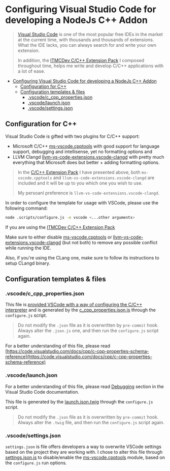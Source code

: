 # Configuring Visual Studio Code for developing a NodeJs C++ Addon  

> [Visual Studio Code](https://code.visualstudio.com/) is one of the most popular free IDEs in the market at the current time, with thousands and thousands of extensions. What the IDE lacks, you can always search for and write your own extension.
> 
> In addition, the [ITMCDev C/C++ Extension Pack](https://marketplace.visualstudio.com/items?itemName=itmcdev.node-cpp-extension-pack) I composed throughout time, helps me write and develop C/C++ applications with a lot of ease.

<!-- TOC -->

- [Configuring Visual Studio Code for developing a NodeJs C++ Addon](#configuring-visual-studio-code-for-developing-a-nodejs-c-addon)
  - [Configuration for C++](#configuration-for-c)
  - [Configuration templates & files](#configuration-templates--files)
    - [.vscode/c_cpp_properties.json](#vscodec_cpp_propertiesjson)
    - [.vscode/launch.json](#vscodelaunchjson)
    - [.vscode/settings.json](#vscodesettingsjson)

<!-- /TOC -->

## Configuration for C++

Visual Studio Code is gifted with two plugins for C/C++ support:
  - Microsoft C/C++ [ms-vscode.cpptools](https://marketplace.visualstudio.com/items?itemName=ms-vscode.cpptools) with good support for language support, debugging and intellisense, yet no formatting options and
  - LLVM Clangd [llvm-vs-code-extensions.vscode-clangd](https://marketplace.visualstudio.com/items?itemName=llvm-vs-code-extensions.vscode-clangd) with pretty much everything that Microsoft does but better + adding formatting options.

> In the [C/C++ Extension Pack](https://marketplace.visualstudio.com/items?itemName=itmcdev.generic-cpp-pack) I have presented above, both `ms-vscode.cpptools` and `llvm-vs-code-extensions.vscode-clangd` are included and it will be up to you which one you wish to use. 
>
> My persoanl preference is `llvm-vs-code-extensions.vscode-clangd`.

In order to configure the template for usage with VSCode, please use the following command:

```bash
node .scripts/configure.js -e vscode <...other arguments>
```

If you are using the [ITMCDev C/C++ Extension Pack](https://marketplace.visualstudio.com/items?itemName=itmcdev.generic-cpp-pack)

Make sure to either disable [ms-vscode.cpptools](https://marketplace.visualstudio.com/items?itemName=ms-vscode.cpptools) or [llvm-vs-code-extensions.vscode-clangd](https://marketplace.visualstudio.com/items?itemName=llvm-vs-code-extensions.vscode-clangd) (but not both) to remove any possible conflict while running the IDE. 

Also, if you're using the CLang one, make sure to follow its instructions to setup CLangd binary.

## Configuration templates & files

### .vscode/c_cpp_properties.json

This file is [provided VSCode with a way of configuring the C/C++ interpreter](https://code.visualstudio.com/docs/cpp/c-cpp-properties-schema-reference) and is generated by the [c_cpp_properties.json.js](../.scripts/configure/c_cpp_properties.json.js) through the `configure.js` script.

> Do not modify the `.json` file as it is overwritten by `pre-commit` hook. Always alter the `.json.js` one, and then run the `configure.js` script again.

For a better understanding of this file, please read [https://code.visualstudio.com/docs/cpp/c-cpp-properties-schema-reference](https://code.visualstudio.com/docs/cpp/c-cpp-properties-schema-reference)


### .vscode/launch.json

For a better understanding of this file, please read [Debugging](https://code.visualstudio.com/docs/editor/debugging) section in the Visual Studio Code documentation.

This file is generated by the [launch.json.twig](../.scripts/configure/launch.json.twig) through the `configure.js` script.

> Do not modify the `.json` file as it is overwritten by `pre-commit` hook. Always alter the `.twig` file, and then run the `configure.js` script again.

### .vscode/settings.json


`settings.json` is file offers developers a way to overwrite VSCode settings based on the project they are working with. I chose to alter this file through [settings.json.js](../.scripts/configure/settings.json.js) to disable/enable the [ms-vscode.cpptools](https://marketplace.visualstudio.com/items?itemName=ms-vscode.cpptools) module, based on the `configure.js` run options.
